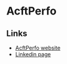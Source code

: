 # AcftPerfo

## Links
- [AcftPerfo website](https://www.acftperfo.com/)
- [Linkedin page](https://www.linkedin.com/company/acftperfo)
